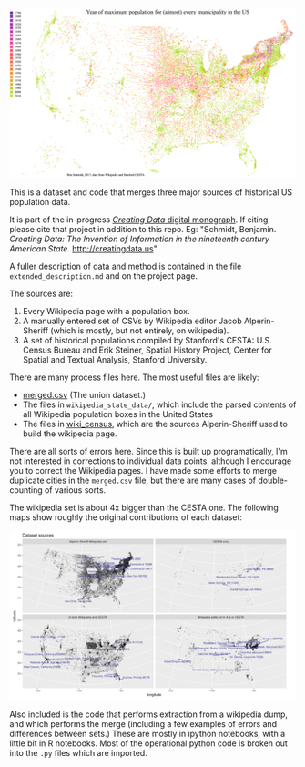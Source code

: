 ![The municipal places in this dataset, by year of maximum population](Maxpop.png)

This is a dataset and code that merges three major sources of historical US population data.

It is part of the in-progress [*Creating Data* digital monograph](http://creatingdata.us/). If citing, please
cite that project in addition to this repo. Eg: "Schmidt, Benjamin. *Creating Data: The Invention of Information in the nineteenth century American State.* http://creatingdata.us"

A fuller description of data and method is contained in the file `extended_description.md` and on the project page.

The sources are:

1. Every Wikipedia page with a population box.
2. A manually entered set of CSVs by Wikipedia editor Jacob Alperin-Sheriff (which is mostly, but not entirely, on wikipedia).
3. A set of historical populations compiled by Stanford's CESTA: U.S. Census Bureau and Erik Steiner, Spatial History Project, Center for Spatial and Textual Analysis, Stanford University.

There are many process files here. The most useful files are likely:

* [merged.csv](merged.csv) (The union dataset.)
* The files in `wikipedia_state_data/`, which include the parsed contents of all Wikipedia population boxes in the United States
* The files in [wiki_census](wiki_census), which are the sources Alperin-Sheriff used to build the wikipedia page.

There are all sorts of errors here. Since this is built up programatically, I'm not interested in corrections to individual data points, although I encourage you
to correct the Wikipedia pages. I have made some efforts to merge duplicate cities in the `merged.csv` file, but there are many cases of double-counting of various sorts.

The wikipedia set is about 4x bigger than the CESTA one. The following maps show roughly the original contributions of each dataset:

![Sources of cities](City%20Sources.png)

Also included is the code that performs extraction from a wikipedia dump, and which performs the merge
(including a few examples of errors and differences between sets.)
These are mostly in ipython notebooks, with a little bit in R notebooks.
Most of the operational python code is broken out into the `.py` files which are imported.


